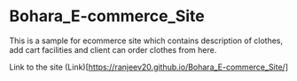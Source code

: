 # Bohara_E-commerce_Site
This is a sample for ecommerce site which contains description of clothes, add cart facilities and client can order clothes from here.


Link to the site 
(Link)[https://ranjeev20.github.io/Bohara_E-commerce_Site/]
